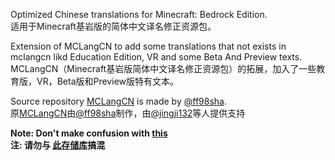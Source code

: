 Optimized Chinese translations for Minecraft: Bedrock Edition.<br>
适用于Minecraft基岩版的简体中文译名修正资源包。

Extension of MCLangCN to add some translations that not exists in mclangcn likd Education Edition, VR and some Beta And Preview texts.<br>
MCLangCN（Minecraft基岩版简体中文译名修正资源包）的拓展，加入了一些教育版，VR，Beta版和Preview版特有文本。


Source repository [MCLangCN](https://github.com/ff98sha/mclangcn) is made by [@ff98sha](https://github.com/ff98sha).<br>
原[MCLangCN](https://github.com/ff98sha/mclangcn)由[@ff98sha](https://github.com/ff98sha)制作，由[@jingji132](https://github.com/jingji132)等人提供支持

**Note: Don't make confusion with [this](https://github.com/Spectrollay/mclang_cn)**<br>
**注: 请勿与 [此存储库](https://github.com/Spectrollay/mclang_cn)搞混**